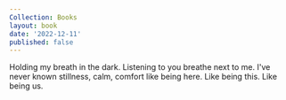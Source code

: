 ```yaml
---
Collection: Books
layout: book
date: '2022-12-11'
published: false
---
```

Holding my breath in the dark. Listening to you breathe next to me. I've never known stillness, calm, comfort like being here. Like being this. Like being us.